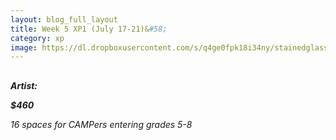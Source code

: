 ```yaml
---
layout: blog_full_layout
title: Week 5 XP1 (July 17-21)&#58; 
category: xp
image: https://dl.dropboxusercontent.com/s/q4ge0fpk18i34ny/stainedglass1.jpg?dl=0
---
```


## 



**_Artist:_** 

**_$460_**

*16 spaces for CAMPers entering grades 5-8*
